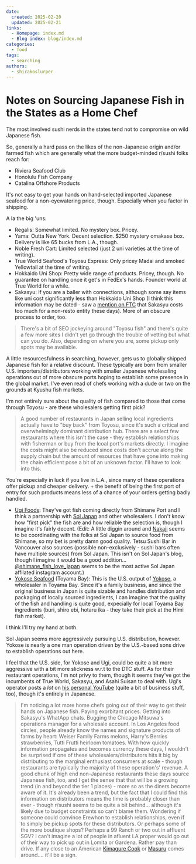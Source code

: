 ```yaml
---
date:
  created: 2025-02-20
  updated: 2025-02-21
links:
  - Homepage: index.md
  - Blog index: blog/index.md
categories:
  - food
tags:
  - searching
authors:
  - shirakoslurper
---
```


# Notes on Sourcing Japanese Fish in the States as a Home Chef

The most involved sushi nerds in the states tend not to compromise on wild Japanese fish.

So, generally a hard pass on the likes of the non-Japanese origin and/or farmed fish which are generally what the more budget-minded r/sushi folks reach for:

- Riviera Seafood Club
- Honolulu Fish Company
- Catalina Offshore Products

It's not easy to get your hands on hand-selected imported Japanese seafood for a non-eyewatering price, though. Especially when you factor in shipping.

A la the big 'uns:

- Regalis: Somewhat limited. No mystery box. Pricey.
- Yama: Outta New York. Decent selection. $250 mystery omakase box. Delivery is like 65 bucks from L.A., though.
- Noble Fresh Cart: Limited selected (just 2 uni varieties at the time of writing).
- True World Seafood's Toyosu Express: Only pricey Madai and smoked Yellowtail at the time of writing.
- Hokkaido Uni Shop: Pretty wide range of products. Pricey, though. No guarantee on handling once it get's in FedEx's hands. Founder world at True World for a while.
- Sakasyu: If you are a baller with connections, although some say items like uni cost significantly less than Hokkaido Uni Shop (I think this information may be dated - saw a [mention on FTC](https://www.foodtalkcentral.com/t/home-cooking-2023/15248/178?u=shirakoslurper) that Sakasyu costs too much for a non-resto entity these days). More of an obscure process to order, too.

> There's a bit of SEO jockeying around "Toyosu fish" and there's quite a few more sites I didn't yet go through the trouble of vetting but what can you do. Also, depending on where you are, some pickup only spots may be available.

A little resourcesfulness in searching, however, gets us to globally shipped Japanese fish for a relative discount. These typically are born from smaller U.S. importers/distributors working with smaller Japanese wholesaling operations out of more obscure ports hoping to establish some presence in the global market. I've even read of chefs working with a dude or two on the grounds at Kyushu fish markets.

I'm not entirely sure about the quality of fish compared to those that come through Toyosu - are these wholesalers getting first pick? 

> A good number of restaurants in Japan selling local ingredients actually have to "buy back" from Toyosu, since it's such a critical and overwhelmingly dominant distribution hub. There are a select few restaurants where this isn't the case - they establish relationships with fisherman or buy from the lcoal port's markets directly. I imagine the costs might also be reduced since costs don't accrue along the supply chain but the amount of resources that have gone into making the chain efficient pose a bit of an unknown factor. I'll have to look into this.

You're especially in luck if you live in L.A., since many of these operations offer pickup and cheaper delivery. + the benefit of being the first port of entry for such products means less of a chance of your orders getting badly handled.

- [Ugi Foods](https://www.ugi-us.com/shop): They've got fish coming directly from Shimane Port and I think a partnership with [Sol Japan](https://en.sol.co.jp) and other wholesalers. I don't know how "first pick" the fish are and how reliable the selection is, though I imagine it's fairly decent. (Edit: A little diggin around and [Nakaji](https://www.instagram.com/reel/DE3jafvMwjo/?utm_source=ig_web_copy_link&igsh=MzRlODBiNWFlZA==) seems to be coordinating with the folks at Sol Japan to source food from Shimane, so my bet is pretty damn good quality. Tetsu Sushi Bar in Vancouver also sources (possible non-exclusively - sushi bars often have multiple sources) from Sol Japan. This isn't on Sol Japan's blog, though I imagine it would be a good addition... [@shimane_fish_love_japan](https://www.instagram.com/shimane_fish_love_japan?utm_source=ig_web_button_share_sheet&igsh=ZDNlZDc0MzIxNw==) seems to be the most active Sol Japan affilated instagram account.)
- [Yokose Seafood](https://www.yokose-seafood.com) (Toyama Bay): This is the U.S. output of [Yokose](https://www.kk-yokose.co.jp), a wholesaler in Toyama Bay. Since it's a family business, and since the original business in Japan is quite sizable and handles distribution and packaging of locally sourced ingredients, I can imagine that the quality of the fish and handling is quite good, expecially for local Toyama Bay ingredients (buri, shiro ebi, hotaru ika - they take their pick at the Himi fish market).

I think I'll try my hand at both.

Sol Japan seems more aggressively pursuing U.S. distribution, however. Yokose is nearly a one man operation driven by the U.S.-based sons drive to establish operations out here.

I feel that the U.S. side, for Yokose and Ugi, could be quite a bit more aggressive with a bit more slickness w.r.t to the DTC stuff. As for their restaurant operations, I'm not privy to them, though it seems they've got the incumbents of True World, Sakasyu, and Asahi Suisan to deal with. Ugi's operator posts a *lot* on [his personal YouTube](https://youtu.be/VaXEOgviKI8?si=cWpMJITl_WDoBJhW) (quite a bit of business stuff, too), though it's entirely in Japanese. 

> I'm noticing a lot more home chefs going out of their way to get their hands on Japanese fish. Paying exorbitant prices. Getting into Sakasyu's WhatApp chats. Bugging the Chicago Mitsuwa's operations manager for a wholesale account. In Los Angeles food circles, people already know the names and signature products of farms by heart: Weiser Family Farms melons, Harry's Berries strawberries, Tutti Frutti heirloom tomatoes. With how quickly information propagates and becomes currency these days, I wouldn't be surprised if one of these wholesalers/distributors hits it big by distributing to the marginal enthusiast consumers at scale - though restaurants are typically the majority of these operation's' revenue. A good chunk of high end non-Japanese restaurants these days source Japanese fish, too, and I get the sense that that will be a growing trend (in and beyond the tier 1 places) - more so as the diners become aware of it. It's already been a trend, but the fact that I could find this information on distributors means the time is probably closer than ever - though r/sushi seems to be quite a bit behind... although it's likely due to budget constraints so can't blame them. Wondering if someone could convince Erewhon to establish relationships, even if to simply be pickup spots for these distributors. Or perhaps some of the more boutique shops? Perhaps a 99 Ranch or two out in affluent SGV? I can't imagine a lot of people in afluent LA proper would go out of their way to pick up out in Lomita or Gardena. Rather pay than drive. If any close to an American [Kimagure Cook](https://youtube.com/@kimagurecook?si=hMFMyA72U2_jXNgF) or [Masuru](https://youtube.com/@masaru.9268?si=Tw4W-0t3edOrClu0) comes around.... it'll be a sign.